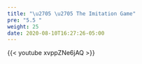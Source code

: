 ```yaml
---
title: "\u2705 \u2705 The Imitation Game"
pre: "5.5 "
weight: 25
date: 2020-08-10T16:27:26-05:00
---
```


{{< youtube xvppZNe6jAQ >}}
